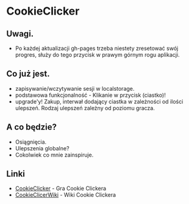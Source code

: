 # CookieClicker

## Uwagi.

- Po każdej aktualizacji gh-pages trzeba niestety zresetować swój progres, służy do tego przycisk w prawym górnym rogu aplikacji.

## Co już jest.

- zapisywanie/wczytywanie sesji w localstorage.
- podstawowa funkcjonalność - Klikanie w przycisk (ciastko)!
- upgrade'y! Zakup, interwał dodający ciastka w zależności od ilości ulepszeń. Rodzaj ulepszeń zależny od poziomu gracza.

## A co będzie?

- Osiągnięcia.
- Ulepszenia globalne?
- Cokolwiek co mnie zainspiruje.

## Linki

- [CookieClicker](http://orteil.dashnet.org/cookieclicker/) - Gra Cookie Clickera
- [CookieClicerWiki](http://cookieclicker.wikia.com/wiki/Cookie_Clicker_Wiki) - Wiki Cookie Clickera
